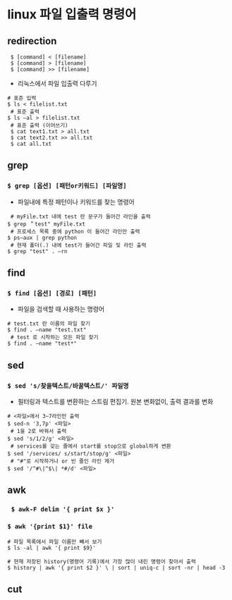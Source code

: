 # linux 파일 입출력 명령어 

## redirection

```
 $ [command] < [filename]
 $ [command] > [filename]
 $ [command] >> [filename]
```
- 리눅스에서 파일 입출력 다루기

```
# 표준 입력
$ ls < filelist.txt
 # 표준 출력
$ ls –al > filelist.txt
 # 표준 출력 (이어쓰기)
 $ cat text1.txt > all.txt
 $ cat text2.txt >> all.txt
 $ cat all.txt
```

## grep
### `$ grep [옵션] [패턴or키워드] [파일명]`
- 파일내에 특정 패턴이나 키워드를 찾는 명령어
```
 # myFile.txt 내에 test 란 문구가 들어간 라인을 출력
$ grep ＂test" myFile.txt
 # 프로세스 목록 중에 python 이 들어간 라인만 출력
$ ps–aux | grep python
 # 현재 폴더(.) 내에 test가 들어간 파일 및 라인 출력
$ grep "test" . –rn
```

## find
### `$ find [옵션] [경로] [패턴]`
- 파일을 검색할 때 사용하는 명령어
```
# test.txt 란 이름의 파일 찾기
$ find . –name "test.txt"
 # test 로 시작하는 모든 파일 찾기
$ find . –name "test*" 
```

## sed
### `$ sed 's/찾을텍스트/바꿀텍스트/' 파일명`
- 필터링과 텍스트를 변환하는 스트림 편집기. 원본 변화없이, 출력 결과를 변화
```
# <파일>에서 3~7라인만 출력 
$ sed-n '3,7p' <파일>
 # 1을 2로 바꿔서 출력 
$ sed 's/1/2/g' <파일>
 # services를 갖는 줄에서 start를 stop으로 global하게 변환
$ sed '/services/ s/start/stop/g' <파일>
 # "#"로 시작하거나 or 빈 줄인 라인 제거
$ sed '/^#\|^$\| *#/d' <파일>
```

## awk
### ` $ awk-F delim '{ print $x }'`
### `$ awk '{print $1}' file`
```
# 파일 목록에서 파일 이름만 빼서 보기
$ ls -al | awk '{ print $9}'

# 현재 저장된 history(명령어 기록)에서 가장 많이 내린 명령어 찾아서 출력
$ history | awk '{ print $2 }' \ | sort | uniq-c | sort -nr | head -3
```

## cut